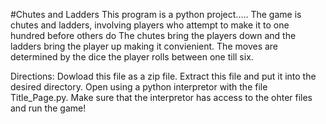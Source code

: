 #Chutes and Ladders
This program is a python project.....
The game is chutes and ladders, involving players who attempt to make it to one hundred before others do
The chutes bring the players down and the ladders bring the player up making it convienient.
The moves are determined by the dice the player rolls between one till six.

Directions:
Dowload this file as a zip file.
Extract this file and put it into the desired directory.
Open using a python interpretor with the file Title_Page.py.
Make sure that the interpretor has access to the ohter files and run the game!
